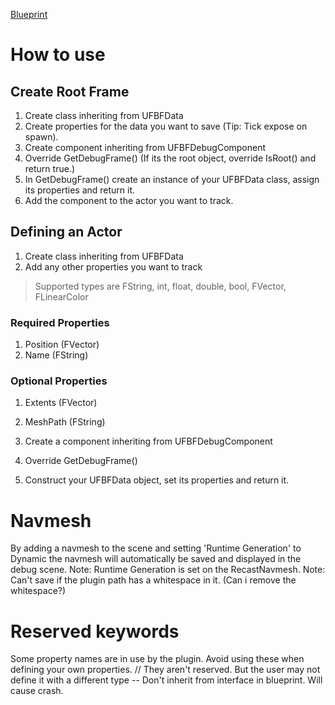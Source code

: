 [Blueprint](Readme.md)
# How to use
## Create Root Frame
1. Create class inheriting from UFBFData
2. Create properties for the data you want to save (Tip: Tick expose on spawn).
3. Create component inheriting from UFBFDebugComponent
3. Override GetDebugFrame()
    (If its the root object, override IsRoot() and return true.)
4. In GetDebugFrame() create an instance of your UFBFData class, assign its properties and return it.
5. Add the component to the actor you want to track.
## Defining an Actor
1. Create class inheriting from UFBFData
2. Add any other properties you want to track
> Supported types are FString, int, float, double, bool, FVector, FLinearColor
### Required Properties 
1. Position (FVector)
2. Name (FString)
### Optional Properties
1. Extents (FVector)
2. MeshPath (FString)

3. Create a component inheriting from UFBFDebugComponent 
4. Override GetDebugFrame()
5. Construct your UFBFData object, set its properties and return it.


# Navmesh
By adding a navmesh to the scene and setting 'Runtime Generation' to Dynamic the navmesh will automatically be saved and displayed in the debug scene.
    Note: Runtime Generation is set on the RecastNavmesh.
    Note: Can't save if the plugin path has a whitespace in it. (Can i remove the whitespace?)

# Reserved keywords
Some property names are in use by the plugin. Avoid using these when defining your own properties.
 // They aren't reserved. But the user may not define it with a different type
-- Don't inherit from interface in blueprint. Will cause crash. 